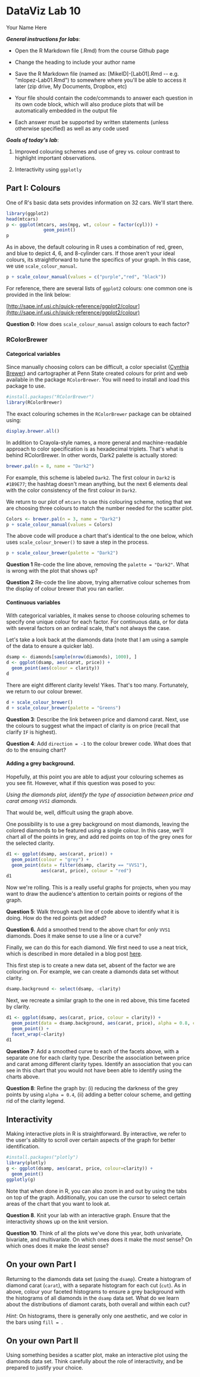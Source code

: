 # DataViz Lab 10
Your Name Here  



***General instructions for labs***: 

+  Open the R Markdown file (.Rmd) from the course Github page

+  Change the heading to include your author name

+  Save the R Markdown file (named as:  [MikeID]-[Lab01].Rmd -- e.g. "mlopez-Lab01.Rmd") to somewhere where you'll be able to access it later (zip drive, My Documents, Dropbox, etc)

+  Your file should contain the code/commands to answer each question in its own code block, which will also produce plots that will be automatically embedded in the output file

+  Each answer must be supported by written statements (unless otherwise specified) as well as any code used

***Goals of today's lab***: 

1. Improved colouring schemes and use of grey vs. colour contrast to highlight important observations.

2. Interactivity using `ggplotly`



## Part I: Colours

One of R's basic data sets provides information on 32 cars. We'll start there.


```r
library(ggplot2)
head(mtcars)
p <- ggplot(mtcars, aes(mpg, wt, colour = factor(cyl))) + 
              geom_point()
p 
```

As in above, the default colouring in R uses a combination of red, green, and blue to depict 4, 6, and 8-cylinder cars. If those aren't your ideal colours, its straightforward to tune the specifics of your graph. In this case, we use `scale_colour_manual`.


```r
p + scale_colour_manual(values = c("purple","red", "black"))
```

For reference, there are several lists of `ggplot2` colours: one common one is provided in the link below:

[http://sape.inf.usi.ch/quick-reference/ggplot2/colour](http://sape.inf.usi.ch/quick-reference/ggplot2/colour)

**Question 0**: How does `scale_colour_manual` assign colours to each factor? 


### RColorBrewer

#### Categorical variables

Since manually choosing colors can be difficult, a color specialist ([Cynthia Brewer](http://www.personal.psu.edu/cab38/)) and cartographer at Penn State created colours for print and web available in the package `RColorBrewer`. You will need to install and load this package to use.


```r
#install.packages("RColorBrewer")
library(RColorBrewer)
```

The exact colouring schemes in the `RColorBrewer` package can be obtained using:


```r
display.brewer.all()
```

In addition to Crayola-style names, a more general and machine-readable approach to color specification is as hexadecimal triplets. That's what is behind RColorBrewer. In other words, Dark2 palette is actually stored:


```r
brewer.pal(n = 8, name = "Dark2")
```

For example, this scheme is labeled `Dark2`. The first colour in `Dark2` is `#1B9E77`; the hashtag doesn't mean anything, but the next 6 elements deal with the color consistency of the first colour in `Dark2`. 

We return to our plot of `mtcars` to use this colouring scheme, noting that we are choosing three colours to match the number needed for the scatter plot. 


```r
Colors <- brewer.pal(n = 3, name = "Dark2")
p + scale_colour_manual(values = Colors)
```
The above code will produce a chart that's identical to the one below, which uses `scale_colour_brewer()` to save a step in the process. 


```r
p + scale_colour_brewer(palette = "Dark2")
```

**Question 1** Re-code the line above, removing the `palette = "Dark2"`. What is wrong with the plot that shows up? 

**Question 2** Re-code the line above, trying alternative colour schemes from the display of colour brewer that you ran earlier.



#### Continuous variables

With categorical variables, it makes sense to choose colouring schemes to specify one unique colour for each factor. For continuous data, or for data with several factors on an ordinal scale, that's not always the case. 

Let's take a look back at the diamonds data (note that I am using a sample of the data to ensure a quicker lab). 


```r
dsamp <- diamonds[sample(nrow(diamonds), 1000), ]
d <- ggplot(dsamp, aes(carat, price)) +
  geom_point(aes(colour = clarity))
d
```

There are eight different clarity levels! Yikes. That's too many. Fortunately, we return to our colour brewer.



```r
d + scale_colour_brewer()
d + scale_colour_brewer(palette = "Greens")
```

**Question 3**: Describe the link between price and diamond carat. Next, use the colours to suggest what the impact of clarity is on price (recall that clarify `IF` is highest).

**Question 4**: Add `direction = -1` to the colour brewer code. What does that do to the ensuing chart? 


#### Adding a grey background. 

Hopefully, at this point you are able to adjust your colouring schemes as you see fit. However, what if this question was posed to you: 

*Using the diamonds plot, identify the type of association between price and carat among `VVS1` diamonds.*

That would be, well, difficult using the graph above.

One possibility is to use a grey background on most diamonds, leaving the colored diamonds to be featured using a single colour. In this case, we'll chart all of the points in grey, and add red points on top of the grey ones for the selected clarity.



```r
d1 <- ggplot(dsamp, aes(carat, price)) +
  geom_point(colour = "grey") + 
  geom_point(data = filter(dsamp, clarity == "VVS1"), 
             aes(carat, price), colour = "red")
d1
```

Now we're rolling. This is a really useful graphs for projects, when you may want to draw the audience's attention to certain points or regions of the graph.

**Question 5**: Walk through each line of code above to identify what it is doing. How do the red points get added?


**Question 6.** Add a smoothed trend to the above chart for *only* `VVS1` diamonds. Does it make sense to use a line or a curve?

Finally, we can do this for each diamond. We first need to use a neat trick, which is described in more detailed in a blog post [here](https://www.r-bloggers.com/plotting-background-data-for-groups-with-ggplot2/). 

This first step is to create a new data set, absent of the factor we are colouring on. For example, we can create a diamonds data set without clarity.


```r
dsamp.background <- select(dsamp, -clarity)
```

Next, we recreate a similar graph to the one in red above, this time faceted by clarity. 


```r
d1 <- ggplot(dsamp, aes(carat, price, colour = clarity)) +
  geom_point(data = dsamp.background, aes(carat, price), alpha = 0.8, colour = "grey") + 
  geom_point() + 
  facet_wrap(~clarity)
d1
```



**Question 7**: Add a smoothed curve to each of the facets above, with a separate one for each clarity type. Describe the association between price and carat among different clarity types. Identify an association that you can see in this chart that you would not have been able to identify using the charts above.

**Question 8**: Refine the graph by: (i) reducing the darkness of the grey points by using `alpha = 0.4`, (ii) adding a better colour scheme, and getting rid of the clarity legend. 


## Interactivity

Making interactive plots in R is straightforward. By interactive, we refer to the user's ability to scroll over certain aspects of the graph for better identification.


```r
#install.packages("plotly")
library(plotly)
g <- ggplot(dsamp, aes(carat, price, colour=clarity)) + 
  geom_point()
ggplotly(g)
```

Note that when done in R, you can also zoom in and out by using the tabs on top of the graph. Additionally, you can use the cursor to select certain areas of the chart that you want to look at.

**Question 8**. Knit your lab with an interactive graph. Ensure that the interactivity shows up on the knit version.  


**Question 10**. Think of all the plots we've done this year, both univariate, bivariate, and multivariate. On which ones does it make the *most* sense? On which ones does it make the *least* sense?




## On your own Part I

Returning to the diamonds data set (using the `dsamp`). Create a histogram of diamond carat (`carat`), with a separate histogram for each cut (`cut`). As in above, colour your faceted histograms to ensure a grey background with the histograms of all diamonds in the `dsamp` data set. What do we learn about the distributions of diamont carats, both overall and within each cut?

*Hint*: On histograms, there is generally only one aesthetic, and we color in the bars using `fill = `. 



## On your own Part II

Using something besides a scatter plot, make an interactive plot using the diamonds data set. Think carefully about the role of interactivity, and be prepared to justify your choice. 



